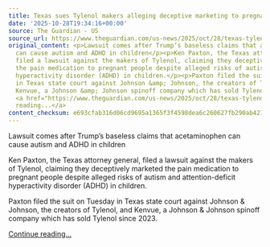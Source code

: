 ```yaml
---
title: Texas sues Tylenol makers alleging deceptive marketing to pregnant people
date: '2025-10-28T19:34:16+00:00'
source: The Guardian - US
source_url: https://www.theguardian.com/us-news/2025/oct/28/texas-tylenol-lawsuit-deceptive-marketing-allegations
original_content: <p>Lawsuit comes after Trump’s baseless claims that acetaminophen
  can cause autism and ADHD in children</p><p>Ken Paxton, the Texas attorney general,
  filed a lawsuit against the makers of Tylenol, claiming they deceptively marketed
  the pain medication to pregnant people despite alleged risks of autism and attention-deficit
  hyperactivity disorder (ADHD) in children.</p><p>Paxton filed the suit on Tuesday
  in Texas state court against Johnson &amp; Johnson, the creators of Tylenol, and
  Kenvue, a Johnson &amp; Johnson spinoff company which has sold Tylenol since 2023.</p>
  <a href="https://www.theguardian.com/us-news/2025/oct/28/texas-tylenol-lawsuit-deceptive-marketing-allegations">Continue
  reading...</a>
content_checksum: e693cfab316d06cd9695a1365f3f4598dea6c260627fb290ab427140784eb320
---
```


Lawsuit comes after Trump’s baseless claims that acetaminophen can cause autism and ADHD in children

Ken Paxton, the Texas attorney general, filed a lawsuit against the makers of Tylenol, claiming they deceptively marketed the pain medication to pregnant people despite alleged risks of autism and attention-deficit hyperactivity disorder (ADHD) in children.

Paxton filed the suit on Tuesday in Texas state court against Johnson & Johnson, the creators of Tylenol, and Kenvue, a Johnson & Johnson spinoff company which has sold Tylenol since 2023.

 [Continue reading...](https://www.theguardian.com/us-news/2025/oct/28/texas-tylenol-lawsuit-deceptive-marketing-allegations)